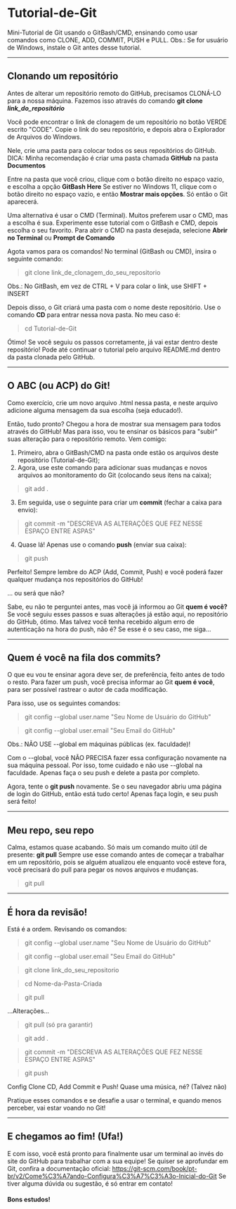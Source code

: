 # Tutorial-de-Git
Mini-Tutorial de Git usando o GitBash/CMD, ensinando como usar comandos como CLONE, ADD, COMMIT, PUSH e PULL.
Obs.: Se for usuário de Windows, instale o Git antes desse tutorial.

***

## Clonando um repositório
Antes de alterar um repositório remoto do GitHub, precisamos CLONÁ-LO para a nossa máquina.
Fazemos isso através do comando **git clone *link_do_repositório***

Você pode encontrar o link de clonagem de um repositório no botão VERDE escrito "CODE".
Copie o link do seu repositório, e depois abra o Explorador de Arquivos do Windows.

Nele, crie uma pasta para colocar todos os seus repositórios do GitHub.
DICA: Minha recomendação é criar uma pasta chamada **GitHub** na pasta **Documentos**

Entre na pasta que você criou, clique com o botão direito no espaço vazio, e escolha a opção **GitBash Here**
Se estiver no Windows 11, clique com o botão direito no espaço vazio, e então **Mostrar mais opções**. Só então o Git aparecerá.

Uma alternativa é usar o CMD (Terminal). Muitos preferem usar o CMD, mas a escolha é sua. Experimente esse tutorial com o GitBash e CMD, depois escolha o seu favorito.
Para abrir o CMD na pasta desejada, selecione **Abrir no Terminal** ou **Prompt de Comando**

Agota vamos para os comandos! No terminal (GitBash ou CMD), insira o seguinte comando:

> git clone link_de_clonagem_do_seu_repositorio

Obs.: No GitBash, em vez de CTRL + V para colar o link, use SHIFT + INSERT

Depois disso, o Git criará uma pasta com o nome deste repositório.
Use o comando **CD** para entrar nessa nova pasta. No meu caso é:

> cd Tutorial-de-Git

Ótimo! Se você seguiu os passos corretamente, já vai estar dentro deste repositório! Pode até continuar o tutorial pelo arquivo README.md dentro da pasta clonada pelo GitHub.

***

## O ABC (ou ACP) do Git!

Como exercício, crie um novo arquivo .html nessa pasta, e neste arquivo adicione alguma mensagem da sua escolha (seja educado!).

Então, tudo pronto? Chegou a hora de mostrar sua mensagem para todos através do GitHub!
Mas para isso, vou te ensinar os básicos para "subir" suas alteração para o repositório remoto. Vem comigo:

1. Primeiro, abra o GitBash/CMD na pasta onde estão os arquivos deste repositório (Tutorial-de-Git);
2. Agora, use este comando para adicionar suas mudanças e novos arquivos ao monitoramento do Git (colocando seus itens na caixa);

> git add .

3. Em seguida, use o seguinte para criar um **commit** (fechar a caixa para envio):

> git commit -m "DESCREVA AS ALTERAÇÕES QUE FEZ NESSE ESPAÇO ENTRE ASPAS"

4. Quase lá! Apenas use o comando **push** (enviar sua caixa):

> git push

Perfeito! Sempre lembre do ACP (Add, Commit, Push) e você poderá fazer qualquer mudança nos repositórios do GitHub!

... ou será que não?

Sabe, eu não te perguntei antes, mas você já informou ao Git **quem é você?**
Se você seguiu esses passos e suas alterações já estão aqui, no repositório do GitHub, ótimo.
Mas talvez você tenha recebido algum erro de autenticação na hora do push, não é?
Se esse é o seu caso, me siga...

***

## Quem é você na fila dos commits?

O que eu vou te ensinar agora deve ser, de preferência, feito antes de todo o resto.
Para fazer um push, você precisa informar ao Git **quem é você**, para ser possível rastrear o autor de cada modificação.

Para isso, use os seguintes comandos:
> git config --global user.name "Seu Nome de Usuário do GitHub"

> git config --global user.email "Seu Email do GitHub"

Obs.: NÃO USE --global em máquinas públicas (ex. faculdade)!

Com o --global, você NÃO PRECISA fazer essa configuração novamente na sua máquina pessoal. Por isso, tome cuidado e não use --global na faculdade. Apenas faça o seu push e delete a pasta por completo.

Agora, tente o **git push** novamente. Se o seu navegador abriu uma página de login do GitHub, então está tudo certo!
Apenas faça login, e seu push será feito!

***

## Meu repo, seu repo

Calma, estamos quase acabando. Só mais um comando muito útil de presente: **git pull**
Sempre use esse comando antes de começar a trabalhar em um repositório, pois se alguém atualizou ele enquanto você esteve fora, você precisará do pull para pegar os novos arquivos e mudanças.

> git pull

***

## É hora da revisão!

Está é a ordem. Revisando os comandos:

> git config --global user.name "Seu Nome de Usuário do GitHub"

> git config --global user.email "Seu Email do GitHub"

> git clone link_do_seu_repositorio

> cd Nome-da-Pasta-Criada

> git pull

...Alterações...

> git pull (só pra garantir)

> git add .

> git commit -m "DESCREVA AS ALTERAÇÕES QUE FEZ NESSE ESPAÇO ENTRE ASPAS"

> git push

Config Clone CD, Add Commit e Push!
Quase uma música, né? (Talvez não)

Pratique esses comandos e se desafie a usar o terminal, e quando menos perceber, vai estar voando no Git!

***

## E chegamos ao fim! (Ufa!)

E com isso, você está pronto para finalmente usar um terminal ao invés do site do GitHub para trabalhar com a sua equipe!
Se quiser se aprofundar em Git, confira a documentação oficial: https://git-scm.com/book/pt-br/v2/Come%C3%A7ando-Configura%C3%A7%C3%A3o-Inicial-do-Git
Se tiver alguma dúvida ou sugestão, é só entrar em contato!

#### Bons estudos!
